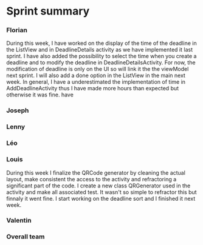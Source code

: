Sprint <n> summary
================

### Florian
During this week, I have worked on the display of the time of the deadline in the ListView and in 
DeadlineDetails activity as we have implemented it last sprint. I have also added the possibility
to select the time when you create a deadline and to modify the deadline in DeadlineDetailsActivity.
For now, the modification of deadline is only on the UI so will link it the the viewModel next
sprint. I will also add a done option in the ListView in the main next week.
In general, I have a underestimated the implementation of time in AddDeadlineActivity thus I have
made more hours than expected but otherwise it was fine.
have 
### Joseph

### Lenny

### Léo

### Louis
During this week I finalize the QRCode generator by cleaning the actual layout, make consistent the access to the activity and refractoring a significant part of the code. I create a new class QRGenerator used in the activity and make all associated test. It wasn't so simple to refractor this but finnaly it went fine.
I start working on the deadline sort and I finished it next week.
### Valentin

### Overall team
